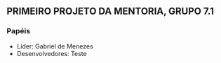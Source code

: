 ## PRIMEIRO PROJETO DA MENTORIA, GRUPO 7.1

### Papéis
- Líder: Gabriel de Menezes
- Desenvolvedores: Teste
